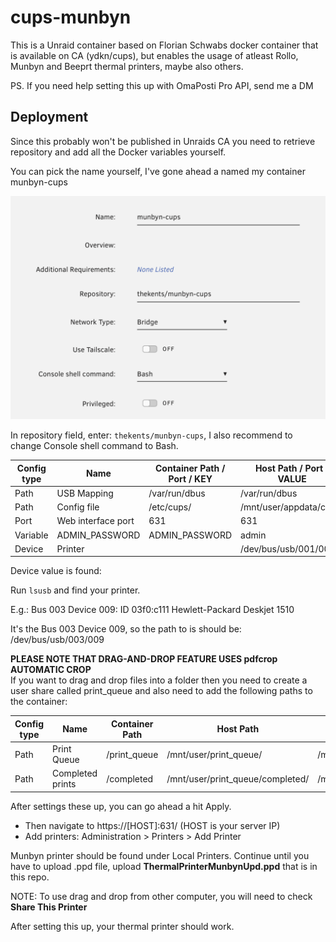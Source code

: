 
# cups-munbyn

This is a Unraid container based on Florian Schwabs docker container that is available on CA (ydkn/cups), but enables the usage of atleast Rollo, Munbyn and Beeprt thermal printers, maybe also others.

PS. If you need help setting this up with OmaPosti Pro API, send me a DM


## Deployment

Since this probably won't be published in Unraids CA you need to retrieve repository and add all the Docker variables yourself. 

You can pick the name yourself, I've gone ahead a named my container munbyn-cups

![alt text](https://github.com/TheKents0209/cups-munbyn/blob/main/readme-images/Screenshot%202025-07-03%20at%2012.50.37.png "Here is how i've done it")

In repository field, enter: `thekents/munbyn-cups`, I also recommend to change Console shell command to Bash.


| Config type | Name               | Container Path / Port / KEY | Host Path / Port / VALUE       | Default Value              | Connection type |
|-------------|--------------------|-----------------------------|-------------------------------|----------------------------|-----------------|
| Path        | USB Mapping        | /var/run/dbus               | /var/run/dbus                 | /var/run/dbus              |                 |
| Path        | Config file        | /etc/cups/                  | /mnt/user/appdata/cups/       | /mnt/user/appdata/cups     |                 |
| Port        | Web interface port | 631                         | 631                           | 631                        | TCP             |
| Variable    | ADMIN_PASSWORD     | ADMIN_PASSWORD              | admin                         | admin                      |                 |
| Device      | Printer            |                             | /dev/bus/usb/001/003          |                            |                 |

Device value is found:

Run `lsusb` and find your printer.

E.g.: Bus 003 Device 009: ID 03f0:c111 Hewlett-Packard Deskjet 1510

It's the Bus 003 Device 009, so the path to is should be: /dev/bus/usb/003/009

**PLEASE NOTE THAT DRAG-AND-DROP FEATURE USES pdfcrop AUTOMATIC CROP**<br/>
If you want to drag and drop files into a folder then you need to create a user share called print_queue and also need to add the following paths to the container: 

| Config type | Name             | Container Path | Host Path                   | Default Value               | Access Mode  |
|-------------|------------------|----------------|-----------------------------|-----------------------------|--------------|
| Path        | Print Queue      | /print_queue   | /mnt/user/print_queue/       | /mnt/user/print_queue/       | Read/Write   |
| Path        | Completed prints | /completed     | /mnt/user/print_queue/completed/ | /mnt/user/print_queue/completed/ | Read/Write   |
 

After settings these up, you can go ahead a hit Apply.
- Then navigate to https://[HOST]:631/ (HOST is your server IP)
- Add printers: Administration > Printers > Add Printer

Munbyn printer should be found under Local Printers. Continue until you have to upload .ppd file, upload **ThermalPrinterMunbynUpd.ppd** that is in this repo.

NOTE: To use drag and drop from other computer, you will need to check **Share This Printer**


After setting this up, your thermal printer should work.
